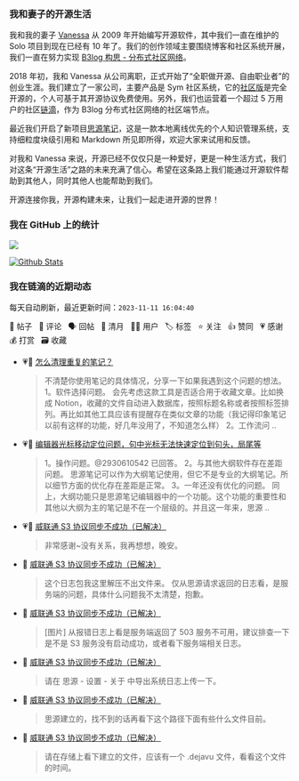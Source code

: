 ### 我和妻子的开源生活

我和我的妻子 [Vanessa](https://github.com/Vanessa219) 从 2009 年开始编写开源软件，其中我们一直在维护的 Solo 项目到现在已经有 10 年了。我们的创作领域主要围绕博客和社区系统开展，我们一直在努力实现 [B3log 构思 - 分布式社区网络](https://ld246.com/article/1546941897596)。

2018 年初，我和 Vanessa 从公司离职，正式开始了“全职做开源、自由职业者”的创业生涯。我们建立了一家公司，主要产品是 Sym 社区系统，它的[社区版](https://github.com/88250/symphony)是完全开源的，个人可基于其开源协议免费使用。另外，我们也运营着一个超过 5 万用户的社区[链滴](https://ld246.com)，作为 B3log 分布式社区网络的社区端节点。

最近我们开启了新项目[思源笔记](https://github.com/siyuan-note/siyuan)，这是一款本地离线优先的个人知识管理系统，支持细粒度块级引用和 Markdown 所见即所得，欢迎大家来试用和反馈。

对我和 Vanessa 来说，开源已经不仅仅只是一种爱好，更是一种生活方式，我们对这条“开源生活”之路的未来充满了信心。希望在这条路上我们能通过开源软件帮助到其他人，同时其他人也能帮助到我们。

开源连接你我，开源构建未来，让我们一起走进开源的世界！

### 我在 GitHub 上的统计

<a title="Hits" target="_blank" href="https://github.com/88250/88250"><img src="https://hits.b3log.org/88250/88250.svg"></a>

[![Github Stats](https://github-readme-stats.vercel.app/api?username=88250&theme=tokyonight&show_icons=true)](https://github.com/88250)

<!--events start -->

### 我在链滴的近期动态

每天自动刷新，最近更新时间：`2023-11-11 16:04:40`

📝 帖子 &nbsp; 💬 评论 &nbsp; 🗣 回帖 &nbsp; 🌙 清月 &nbsp; 👨‍💻 用户 &nbsp; 🏷️ 标签 &nbsp; ⭐️ 关注 &nbsp; 👍 赞同 &nbsp; 💗 感谢 &nbsp; 💰 打赏 &nbsp; 🗃 收藏

* 💗💬 [怎么清理重复的笔记？](https://ld246.com/article/1699610074639/comment/1699662582667#comments)

  > 不清楚你使用笔记的具体情况，分享一下如果我遇到这个问题的想法。 1。软件选择问题。 会先考虑这款工具是否适合用于收藏文章。比如换成 Notion，收藏的文件自动进入数据库，按照标题名称或者按照标签排列。再比如其他工具应该有提醒存在类似文章的功能（我记得印象笔记以前有这样的功能，好几年没用了，不知道怎么样） 2。工作流问 ..
* 💗💬 [编辑器光标移动定位问题，句中光标无法快速定位到句头，局尾等](https://ld246.com/article/1699535411493/comment/1699661906971#comments)

  > 1。操作问题。@2930610542 已回答。 2。与其他大纲软件存在差距问题。 思源笔记可以作为大纲笔记使用，但它不是专业的大纲笔记。所以细节方面的优化存在差距是正常。 3。一年还没有优化的问题。 同上，大纲功能只是思源笔记编辑器中的一个功能。这个功能的重要性和其他以大纲为主的笔记是不在一个层级的。并且这一年来，思源 ..
* 💗💬 [威联通 S3 协议同步不成功（已解决）](https://ld246.com/article/1699616080323/comment/1699628196808#comments)

  > 非常感谢~没有关系，我再想想，晚安。
* 💬 [威联通 S3 协议同步不成功（已解决）](https://ld246.com/article/1699616080323/comment/1699628052516#comments)

  > 这个日志包我这里解压不出文件来。 仅从思源请求返回的日志看，是服务端的问题，具体什么问题我不太清楚，抱歉。
* 💬 [威联通 S3 协议同步不成功（已解决）](https://ld246.com/article/1699616080323/comment/1699625734889#comments)

  > [图片] 从报错日志上看是服务端返回了 503 服务不可用，建议排查一下是不是 S3 服务没有启动成功，或者看下服务端相关日志。
* 💬 [威联通 S3 协议同步不成功（已解决）](https://ld246.com/article/1699616080323/comment/1699624575593#comments)

  > 请在 思源 - 设置 - 关于 中导出系统日志上传一下。
* 💬 [威联通 S3 协议同步不成功（已解决）](https://ld246.com/article/1699616080323/comment/1699623855409#comments)

  > 思源建立的，找不到的话再看下这个路径下面有些什么文件目前。
* 💬 [威联通 S3 协议同步不成功（已解决）](https://ld246.com/article/1699616080323/comment/1699622620520#comments)

  > 请在存储上看下建立的文件，应该有一个 .dejavu 文件，看看这个文件的时间。


<!--events end -->

